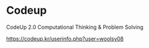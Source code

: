 # Codeup
CodeUp 2.0
Computational Thinking & Problem Solving

https://codeup.kr/userinfo.php?user=woolsy08
